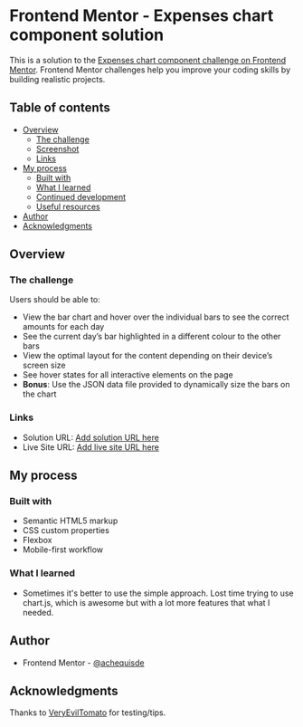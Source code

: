 # Frontend Mentor - Expenses chart component solution

This is a solution to the [Expenses chart component challenge on Frontend Mentor](https://www.frontendmentor.io/challenges/expenses-chart-component-e7yJBUdjwt). Frontend Mentor challenges help you improve your coding skills by building realistic projects. 

## Table of contents

- [Overview](#overview)
  - [The challenge](#the-challenge)
  - [Screenshot](#screenshot)
  - [Links](#links)
- [My process](#my-process)
  - [Built with](#built-with)
  - [What I learned](#what-i-learned)
  - [Continued development](#continued-development)
  - [Useful resources](#useful-resources)
- [Author](#author)
- [Acknowledgments](#acknowledgments)

## Overview

### The challenge

Users should be able to:

- View the bar chart and hover over the individual bars to see the correct amounts for each day
- See the current day’s bar highlighted in a different colour to the other bars
- View the optimal layout for the content depending on their device’s screen size
- See hover states for all interactive elements on the page
- **Bonus**: Use the JSON data file provided to dynamically size the bars on the chart

### Links

- Solution URL: [Add solution URL here](https://github.com/achequisde/fe-expenses-chart-component)
- Live Site URL: [Add live site URL here](https://achequisde.github.io/fe-expenses-chart-component/)

## My process

### Built with

- Semantic HTML5 markup
- CSS custom properties
- Flexbox
- Mobile-first workflow

### What I learned

- Sometimes it's better to use the simple approach. Lost time trying to use chart.js, which is awesome but with a lot more features that what I needed.

## Author

- Frontend Mentor - [@achequisde](https://www.frontendmentor.io/profile/achequisde)

## Acknowledgments

Thanks to [VeryEvilTomato](https://github.com/coding-tomato) for testing/tips.

